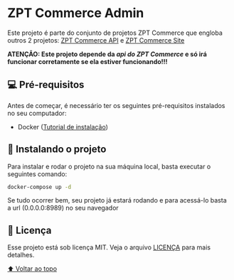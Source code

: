 # ZPT Commerce Admin

Este projeto é parte do conjunto de projetos ZPT Commerce que engloba outros 2 projetos: [ZPT Commerce API](https://github.com/rafaelfgomes/zptcommerce-api) e [ZPT Commerce Site](https://github.com/rafaelfgomes/zptcommerce-site)

**ATENÇÃO: Este projeto depende da *api do ZPT Commerce* e só irá funcionar corretamente se ela estiver funcionando!!!**

## 💻 Pré-requisitos

Antes de começar, é necessário ter os seguintes pré-requisitos instalados no seu computador:

* Docker ([Tutorial de instalação](https://www.docker.com/get-started))

## 🚀 Instalando o projeto

Para instalar e rodar o projeto na sua máquina local, basta executar o seguintes comando:

```bash
docker-compose up -d
```

Se tudo ocorrer bem, seu projeto já estará rodando e para acessá-lo basta a url (0.0.0.0:8989) no seu navegador

## 📝 Licença

Esse projeto está sob licença MIT. Veja o arquivo [LICENÇA](LICENSE) para mais detalhes.

[⬆ Voltar ao topo](#zpt-commerce-admin)
